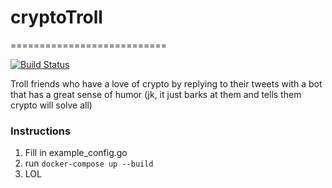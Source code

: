 # cryptoTroll
===========================

[![Build Status](https://travis-ci.org/philnielsen/cryptotroll.svg?branch=master)](https://travis-ci.org/ChimeraCoder/anaconda)

Troll friends who have a love of crypto by replying to their tweets with a bot that has a great sense of humor (jk, it just barks at them and tells them crypto will solve all)

### Instructions

1. Fill in example_config.go
1. run ```docker-compose up --build```
1. LOL 